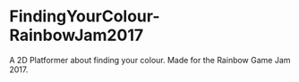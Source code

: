 # FindingYourColour-RainbowJam2017
A 2D Platformer about finding your colour. Made for the Rainbow Game Jam 2017.

